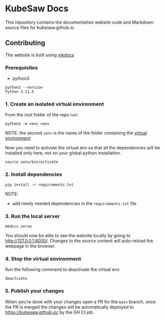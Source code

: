 # KubeSaw Docs

This repository contains the documentation website code and Markdown source files for kubesaw.github.io.

## Contributing

The website is built using [mkdocs](https://www.mkdocs.org/getting-started/#getting-started-with-mkdocs) 

### Prerequisites

- python3
```shell
python3 --version
Python 3.11.5
```

### 1.  Create an isolated virtual environment
From the root folder of the repo run: 
```shell
python3 -m venv venv
``` 
NOTE: the second `venv` is the name of the folder containing the [virtual environment](https://docs.python.org/3/library/venv.html)

Now you need to activate the virtual env so that all the dependencies will be installed only here, not on your global python installation.

```shell
source venv/bin/activate
```

### 2. Install dependencies

```shell
pip install -r requirements.txt 
```

NOTE:
- add newly needed dependencies in the `requirements.txt` file

### 3. Run the local server

```shell
mkdocs serve
```
You should now be able to see the website locally by going to http://127.0.0.1:8000/.
Changes to the source content will auto-reload the webpage in the browser.

### 4. Stop the virtual environment

Run the following command to deactivate the virtual env
```shell
deactivate
```

### 5. Publish your changes

When you're done with your changes open a PR for the `main` branch, once the PR is merged the changes will be automatically deployed to https://kubesaw.github.io/ by the GH CI job.



